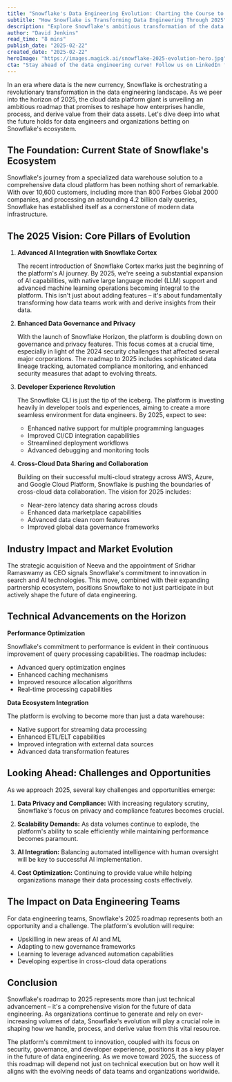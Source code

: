 ```yaml
---
title: "Snowflake's Data Engineering Evolution: Charting the Course to 2025"
subtitle: "How Snowflake is Transforming Data Engineering Through 2025"
description: "Explore Snowflake's ambitious transformation of the data engineering landscape through 2025, featuring advanced AI integration with Snowflake Cortex, enhanced data governance, revolutionary developer experiences, and seamless cross-cloud collaboration. Learn how these innovations will reshape enterprise data management and what it means for data engineering teams."
author: "David Jenkins"
read_time: "8 mins"
publish_date: "2025-02-22"
created_date: "2025-02-22"
heroImage: "https://images.magick.ai/snowflake-2025-evolution-hero.jpg"
cta: "Stay ahead of the data engineering curve! Follow us on LinkedIn for the latest insights on Snowflake's evolution and other groundbreaking developments in the world of data engineering."
---
```


In an era where data is the new currency, Snowflake is orchestrating a revolutionary transformation in the data engineering landscape. As we peer into the horizon of 2025, the cloud data platform giant is unveiling an ambitious roadmap that promises to reshape how enterprises handle, process, and derive value from their data assets. Let's dive deep into what the future holds for data engineers and organizations betting on Snowflake's ecosystem.

## The Foundation: Current State of Snowflake's Ecosystem

Snowflake's journey from a specialized data warehouse solution to a comprehensive data cloud platform has been nothing short of remarkable. With over 10,600 customers, including more than 800 Forbes Global 2000 companies, and processing an astounding 4.2 billion daily queries, Snowflake has established itself as a cornerstone of modern data infrastructure.

## The 2025 Vision: Core Pillars of Evolution

1. **Advanced AI Integration with Snowflake Cortex**

   The recent introduction of Snowflake Cortex marks just the beginning of the platform's AI journey. By 2025, we're seeing a substantial expansion of AI capabilities, with native large language model (LLM) support and advanced machine learning operations becoming integral to the platform. This isn't just about adding features – it's about fundamentally transforming how data teams work with and derive insights from their data.

2. **Enhanced Data Governance and Privacy**

   With the launch of Snowflake Horizon, the platform is doubling down on governance and privacy features. This focus comes at a crucial time, especially in light of the 2024 security challenges that affected several major corporations. The roadmap to 2025 includes sophisticated data lineage tracking, automated compliance monitoring, and enhanced security measures that adapt to evolving threats.

3. **Developer Experience Revolution**

   The Snowflake CLI is just the tip of the iceberg. The platform is investing heavily in developer tools and experiences, aiming to create a more seamless environment for data engineers. By 2025, expect to see:

   - Enhanced native support for multiple programming languages
   - Improved CI/CD integration capabilities
   - Streamlined deployment workflows
   - Advanced debugging and monitoring tools

4. **Cross-Cloud Data Sharing and Collaboration**

   Building on their successful multi-cloud strategy across AWS, Azure, and Google Cloud Platform, Snowflake is pushing the boundaries of cross-cloud data collaboration. The vision for 2025 includes:

   - Near-zero latency data sharing across clouds
   - Enhanced data marketplace capabilities
   - Advanced data clean room features
   - Improved global data governance frameworks

## Industry Impact and Market Evolution

The strategic acquisition of Neeva and the appointment of Sridhar Ramaswamy as CEO signals Snowflake's commitment to innovation in search and AI technologies. This move, combined with their expanding partnership ecosystem, positions Snowflake to not just participate in but actively shape the future of data engineering.

## Technical Advancements on the Horizon

**Performance Optimization**

Snowflake's commitment to performance is evident in their continuous improvement of query processing capabilities. The roadmap includes:

- Advanced query optimization engines
- Enhanced caching mechanisms
- Improved resource allocation algorithms
- Real-time processing capabilities

**Data Ecosystem Integration**

The platform is evolving to become more than just a data warehouse:

- Native support for streaming data processing
- Enhanced ETL/ELT capabilities
- Improved integration with external data sources
- Advanced data transformation features

## Looking Ahead: Challenges and Opportunities

As we approach 2025, several key challenges and opportunities emerge:

1. **Data Privacy and Compliance:** With increasing regulatory scrutiny, Snowflake's focus on privacy and compliance features becomes crucial.

2. **Scalability Demands:** As data volumes continue to explode, the platform's ability to scale efficiently while maintaining performance becomes paramount.

3. **AI Integration:** Balancing automated intelligence with human oversight will be key to successful AI implementation.

4. **Cost Optimization:** Continuing to provide value while helping organizations manage their data processing costs effectively.

## The Impact on Data Engineering Teams

For data engineering teams, Snowflake's 2025 roadmap represents both an opportunity and a challenge. The platform's evolution will require:

- Upskilling in new areas of AI and ML
- Adapting to new governance frameworks
- Learning to leverage advanced automation capabilities
- Developing expertise in cross-cloud data operations

## Conclusion

Snowflake's roadmap to 2025 represents more than just technical advancement – it's a comprehensive vision for the future of data engineering. As organizations continue to generate and rely on ever-increasing volumes of data, Snowflake's evolution will play a crucial role in shaping how we handle, process, and derive value from this vital resource.

The platform's commitment to innovation, coupled with its focus on security, governance, and developer experience, positions it as a key player in the future of data engineering. As we move toward 2025, the success of this roadmap will depend not just on technical execution but on how well it aligns with the evolving needs of data teams and organizations worldwide.